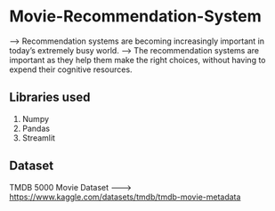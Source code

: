 # Movie-Recommendation-System

--> Recommendation systems are becoming increasingly important in today’s extremely busy world.
--> The recommendation systems are important as they help them make the right choices, without having to expend their cognitive resources.


## Libraries used
1. Numpy
2. Pandas
3. Streamlit

## Dataset
TMDB 5000 Movie Dataset ---> https://www.kaggle.com/datasets/tmdb/tmdb-movie-metadata
